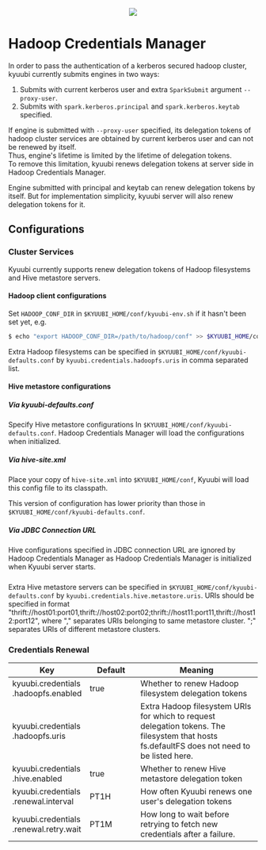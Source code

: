 <!--
 - Licensed to the Apache Software Foundation (ASF) under one or more
 - contributor license agreements.  See the NOTICE file distributed with
 - this work for additional information regarding copyright ownership.
 - The ASF licenses this file to You under the Apache License, Version 2.0
 - (the "License"); you may not use this file except in compliance with
 - the License.  You may obtain a copy of the License at
 -
 -   http://www.apache.org/licenses/LICENSE-2.0
 -
 - Unless required by applicable law or agreed to in writing, software
 - distributed under the License is distributed on an "AS IS" BASIS,
 - WITHOUT WARRANTIES OR CONDITIONS OF ANY KIND, either express or implied.
 - See the License for the specific language governing permissions and
 - limitations under the License.
 -->

<div align=center>

![](../imgs/kyuubi_logo.png)

</div>

# Hadoop Credentials Manager

In order to pass the authentication of a kerberos secured hadoop cluster, kyuubi currently submits 
engines in two ways:
1. Submits with current kerberos user and extra `SparkSubmit` argument `--proxy-user`.
2. Submits with `spark.kerberos.principal` and `spark.kerberos.keytab` specified.

If engine is submitted with `--proxy-user` specified, its delegation tokens of hadoop cluster 
services are obtained by current kerberos user and can not be renewed by itself.  
Thus, engine's lifetime is limited by the lifetime of delegation tokens.  
To remove this limitation, kyuubi renews delegation tokens at server side in Hadoop Credentials Manager.

Engine submitted with principal and keytab can renew delegation tokens by itself. 
But for implementation simplicity, kyuubi server will also renew delegation tokens for it.

## Configurations

### Cluster Services
Kyuubi currently supports renew delegation tokens of Hadoop filesystems and Hive metastore servers.

#### Hadoop client configurations
Set `HADOOP_CONF_DIR` in `$KYUUBI_HOME/conf/kyuubi-env.sh` if it hasn't been set yet, e.g.

```bash
$ echo "export HADOOP_CONF_DIR=/path/to/hadoop/conf" >> $KYUUBI_HOME/conf/kyuubi-env.sh
```
Extra Hadoop filesystems can be specified in `$KYUUBI_HOME/conf/kyuubi-defaults.conf`
by `kyuubi.credentials.hadoopfs.uris` in comma separated list.

#### Hive metastore configurations

##### Via kyuubi-defaults.conf
Specify Hive metastore configurations In `$KYUUBI_HOME/conf/kyuubi-defaults.conf`. Hadoop Credentials 
Manager will load the configurations when initialized.

##### Via hive-site.xml
Place your copy of `hive-site.xml` into `$KYUUBI_HOME/conf`, Kyuubi will load this config file to 
its classpath.

This version of configuration has lower priority than those in `$KYUUBI_HOME/conf/kyuubi-defaults.conf`.

##### Via JDBC Connection URL
Hive configurations specified in JDBC connection URL are ignored by Hadoop Credentials Manager as
Hadoop Credentials Manager is initialized when Kyuubi server starts.

##### 
Extra Hive metastore servers can be specified in `$KYUUBI_HOME/conf/kyuubi-defaults.conf`
by `kyuubi.credentials.hive.metastore.uris`.
URIs should be specified in format "thrift://host01:port01,thrift://host02:port02;thrift://host11:port11,thrift://host12:port12",
where "," separates URIs belonging to same metastore cluster. ";" separates URIs of different
metastore clusters.

### Credentials Renewal

Key | Default | Meaning | Type | Since
--- | --- | --- | --- | ---
kyuubi\.credentials<br>\.hadoopfs\.enabled|<div style='width: 65pt;word-wrap: break-word;white-space: normal'>true</div>|<div style='width: 170pt;word-wrap: break-word;white-space: normal'>Whether to renew Hadoop filesystem delegation tokens</div>|<div style='width: 30pt'>boolean</div>|<div style='width: 20pt'>1.4.0</div>
kyuubi\.credentials<br>\.hadoopfs\.uris|<div style='width: 65pt;word-wrap: break-word;white-space: normal'></div>|<div style='width: 170pt;word-wrap: break-word;white-space: normal'>Extra Hadoop filesystem URIs for which to request delegation tokens. The filesystem that hosts fs.defaultFS does not need to be listed here.</div>|<div style='width: 30pt'>seq</div>|<div style='width: 20pt'>1.4.0</div>
kyuubi\.credentials<br>\.hive\.enabled|<div style='width: 65pt;word-wrap: break-word;white-space: normal'>true</div>|<div style='width: 170pt;word-wrap: break-word;white-space: normal'>Whether to renew Hive metastore delegation token</div>|<div style='width: 30pt'>boolean</div>|<div style='width: 20pt'>1.4.0</div>
kyuubi\.credentials<br>\.renewal\.interval|<div style='width: 65pt;word-wrap: break-word;white-space: normal'>PT1H</div>|<div style='width: 170pt;word-wrap: break-word;white-space: normal'>How often Kyuubi renews one user's delegation tokens</div>|<div style='width: 30pt'>duration</div>|<div style='width: 20pt'>1.4.0</div>
kyuubi\.credentials<br>\.renewal\.retry\.wait|<div style='width: 65pt;word-wrap: break-word;white-space: normal'>PT1M</div>|<div style='width: 170pt;word-wrap: break-word;white-space: normal'>How long to wait before retrying to fetch new credentials after a failure.</div>|<div style='width: 30pt'>duration</div>|<div style='width: 20pt'>1.4.0</div>
